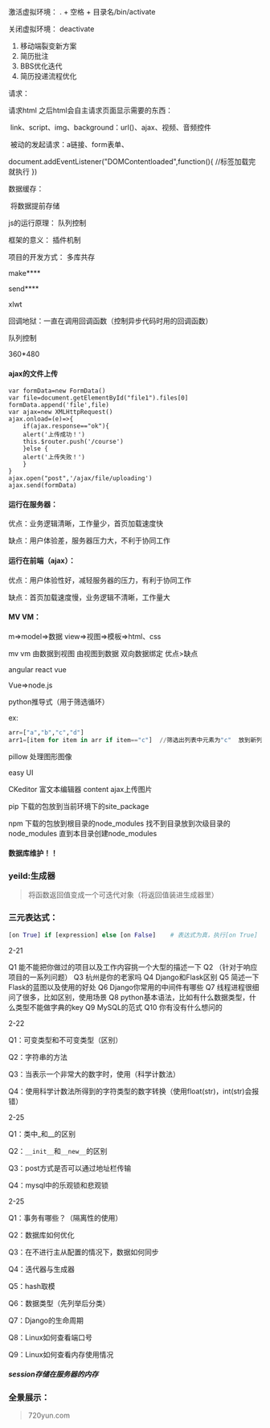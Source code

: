 激活虚拟环境：  .  +  空格  + 目录名/bin/activate

关闭虚拟环境：  deactivate









1. 移动端裂变新方案
2. 简历批注
3. BBS优化迭代
4. 简历投递流程优化







请求：

请求html   之后html会自主请求页面显示需要的东西：

​	link、script、img、background：url()、ajax、视频、音频控件

​	被动的发起请求：a链接、form表单、



document.addEventListener("DOMContentloaded",function(){   //标签加载完就执行  })



数据缓存：

​	将数据提前存储



js的运行原理：   队列控制  

框架的意义：  插件机制

项目的开发方式： 多库共存



make****

send****

xlwt

回调地狱：一直在调用回调函数（控制异步代码时用的回调函数）

队列控制



360*480



#### ajax的文件上传

```
var formData=new FormData()
var file=document.getElementById("file1").files[0]
formData.append('file',file)
var ajax=new XMLHttpRequest()
ajax.onload=(e)=>{
    if(ajax.response=="ok"){
    alert('上传成功！')
    this.$router.push('/course')
    }else {
    alert('上传失败！')
    }
}
ajax.open("post",'/ajax/file/uploading')
ajax.send(formData)
```





#### 运行在服务器：

优点：业务逻辑清晰，工作量少，首页加载速度快

缺点：用户体验差，服务器压力大，不利于协同工作

#### 运行在前端（ajax）：

优点：用户体验性好，减轻服务器的压力，有利于协同工作

缺点：首页加载速度慢，业务逻辑不清晰，工作量大

#### MV VM：

m=>model=>数据   view=>视图=>模板=>html、css

mv vm  由数据到视图  由视图到数据  双向数据绑定   优点>缺点

angular   react   vue

Vue=>node.js

python推导式（用于筛选循环）

ex:

```python
arr=["a","b","c","d"]
arr1=[item for item in arr if item=="c"]  //筛选出列表中元素为"c"  放到新列表中
```







pillow     处理图形图像

easy UI

CKeditor     富文本编辑器    content   ajax上传图片

pip     下载的包放到当前环境下的site_package

npm    下载的包放到根目录的node_modules   找不到目录放到次级目录的node_modules   直到本目录创建node_modules



#### 数据库维护！！



### yeild:生成器

> 将函数返回值变成一个可迭代对象（将返回值装进生成器里）



### 三元表达式：

```python
[on True] if [expression] else [on False]    # 表达式为真，执行[on True] 否则执行[on False]
```

2-21

Q1 能不能把你做过的项目以及工作内容挑一个大型的描述一下
Q2 （针对于响应项目的一系列问题）
Q3 杭州是你的老家吗
Q4 Django和Flask区别
Q5 简述一下Flask的蓝图以及使用的好处
Q6 Django你常用的中间件有哪些
Q7 线程进程很细问了很多，比如区别，使用场景
Q8 python基本语法，比如有什么数据类型，什么类型不能做字典的key
Q9 MySQL的范式
Q10 你有没有什么想问的

2-22

Q1：可变类型和不可变类型（区别）

Q2：字符串的方法

Q3：当表示一个非常大的数字时，使用（科学计数法）

Q4：使用科学计数法所得到的字符类型的数字转换（使用float(str)，int(str)会报错）

2-25

Q1：类中_和__的区别

Q2：`__init__`和`__new__`的区别

Q3：post方式是否可以通过地址栏传输

Q4：mysql中的乐观锁和悲观锁

2-25

Q1：事务有哪些？（隔离性的使用）

Q2：数据库如何优化

Q3：在不进行主从配置的情况下，数据如何同步

Q4：迭代器与生成器

Q5：hash取模

Q6：数据类型（先列举后分类）

Q7：Django的生命周期

Q8：Linux如何查看端口号

Q9：Linux如何查看内存使用情况

##### session存储在服务器的内存













### 全景展示：

> 720yun.com
